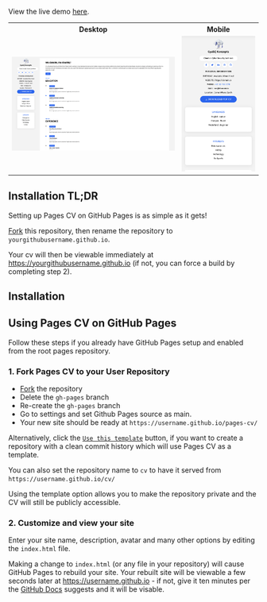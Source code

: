 View the live demo [here](https://konzepts.github.io/pages-cv/).

<table>
  <tr>
    <th>Desktop</th>
    <th>Mobile</th>
  </tr>
  <tr>
    <td>
        <img src="https://github.com/konzepts/pages-cv/blob/main/assets/images/desktop.png?raw=true" width="600"/>
    </td>
     <td>
        <img src="https://github.com/konzepts/pages-cv/blob/main/assets/images/mobile.png?raw=true" width="250"/>
    </td>
  </tr>
</table>

## Installation TL;DR

Setting up Pages CV on GitHub Pages is as simple as it gets!

[Fork](https://github.com/konzepts/pages-cv/fork) this repository, then rename the repository to `yourgithubusername.github.io`.

Your cv will then be viewable immediately at <https://yourgithubusername.github.io> (if not, you can force a build by completing step 2).


## Installation
## Using Pages CV on GitHub Pages

Follow these steps if you already have GitHub Pages setup and enabled from the root pages repository.

### 1. Fork Pages CV to your User Repository

* [Fork](https://github.com/konzepts/pages-cv/fork) the repository
* Delete the `gh-pages` branch
* Re-create the `gh-pages` branch
* Go to settings and set Github Pages source as main.
* Your new site should be ready at `https://username.github.io/pages-cv/`

Alternatively, click the [`Use this template`](https://github.com/konzepts/pages-cv/generate) button, if you want to create a repository with a clean commit history which will use Pages CV as a template.

You can also set the repository name to `cv` to have it served from `https://username.github.io/cv/`

Using the template option allows you to make the repository private and the CV will still be publicly accessible.


### 2. Customize and view your site

Enter your site name, description, avatar and many other options by editing the `index.html` file.

Making a change to `index.html` (or any file in your repository) will cause GitHub Pages to rebuild your site. Your rebuilt site will be viewable a few seconds later at <https://username.github.io> - if not, give it ten minutes per the [GitHub Docs](https://docs.github.com/en/pages) suggests and it will be visable.
